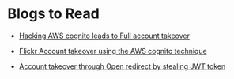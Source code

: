 # Blogs to Read

- [ Hacking AWS cognito leads to Full account takeover ](https://infosecwriteups.com/hacking-aws-cognito-misconfiguration-to-zero-click-account-takeover-36a209a0bd8a?gi=d8f921bd426d)

- [ Flickr Account takeover using the AWS cognito technique ](https://security.lauritz-holtmann.de/advisories/flickr-account-takeover/)

- [ Account takeover through Open redirect by stealing JWT token ](https://infosecwriteups.com/eye-for-an-eye-unusual-single-click-jwt-token-takeover-2e58f88cf44d)
